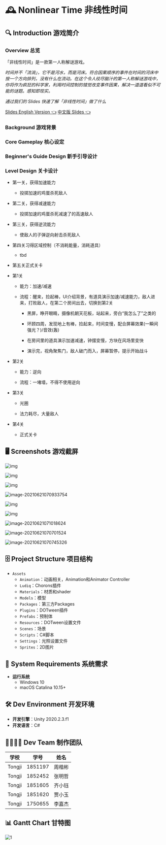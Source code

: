 # 🕰️ Nonlinear Time 非线性时间 

## 🔍 Introduction 游戏简介
### Overview 总览
「非线性时间」是一款第一人称解谜游戏。

*时间并不「流淌」，它不是河水，而是河床。符合因果顺序的事件在时间的河床中按一个方向排列，没有什么在流动。在这个令人绞尽脑汁的第一人称解谜游戏中，你将作为疯狂的科学家，利用时间控制的错觉改变事件因果，解决一道道看似不可能的谜题。感知即现实。*

*通过我们的 Slides 快速了解「非线性时间」做了什么*

[Slides English Version 👈](https://docs.google.com/presentation/d/1aidkKXJ6el329gLtfbOAd3ImpXXvzJOWCaSdS-iOhTg/edit?usp=sharing)
[中文版 Slides 👈](https://docs.google.com/presentation/d/1aidkKXJ6el329gLtfbOAd3ImpXXvzJOWCaSdS-iOhTg/edit?usp=sharing)



### Background 游戏背景



### Core Gameplay 核心设定



### Beginner's Guide Design 新手引导设计

 

### Level Design 关卡设计

- 第一关，获得加速能力

  - 投掷加速的鸡蛋杀死敌人

- 第二关，获得减速能力

  - 投掷加速的鸡蛋杀死减速了的高速敌人

- 第三关，获得逆流能力

  - 使敌人的子弹逆向射击杀死敌人

- 第四关习得区域控制（不消耗能量，消耗道具）

  - tbd

- 第五关正式关卡

  

- 第1关

  - 能力：加速/减速

  - 流程：醒来，捡起棒，UI介绍背景，有道具演示加速/减速能力，敌人进来，打败敌人，在第二个房间出去，切换到第2关

    - 黑屏，睁开眼睛，摄像机朝天花板，站起来，旁白“我怎么了”之类的

    - 环顾四周，发现地上有棒，捡起来，时间变慢，配合屏幕效果(一瞬间强光？)/音效(轰)

    - 在房间里的道具演示加速减速，钟摆变慢，方块在风场里变快

    - 演示完，视角聚焦门，敌人破门而入，屏幕暂停，提示开始战斗

- 第2关

  - 能力：逆向

  - 流程：一堵墙，不得不使用逆向

- 第3关

  - 光圈

  - 法力耗尽，大量敌人

- 第4关

  - 正式关卡


## 🖥️ Screenshots 游戏截屏

![img](https://lh4.googleusercontent.com/iHId8ihKSxztevYBpMRmX8KBhmBNitQkvdslH_3Eqw7qHDiDmciL6qJl0brBtlv3a_gnMYU-uGPBeW4ENGcas8wss7cmX2acZmFDAoYijgk25gBvnXZfTcEpdIncIgSgU-Nkvjet3aw)

![img](figures/README/sHCd467_Kh3_o-JLANmESP5HJtgO-trssASbSbYs4SLstbnZ73gFbgJy4R0m-dm42OBZBwsqcrUcUtZ_WaNWsP8djOx5tkdM4pPxUe-ZNbQw9A2ZaIQKD9AELhf4WVuPdF1QkcvLOr0)

![img](figures/README/E0IeB_L4ouvc9I4KUZr7WbQ1mkclutu9pEe4B08WjkhaZusQORPo3L9eqV-Q7A7VlF6ump4JGTWMR5Ad5Ln7BCpcAJjQn8ZB_s9wK47GTNzBBoawb460rclSOQOxbBFNIeJIwD7MpIs)

![image-20210621070933754](figures/README/image-20210621070933754.png)

![img](figures/README/xscBZ7ILuE-bpzbzj9YFzjm49A7seTtcmiaTnTsft48TMuhLurKbtAIm-8SgdjfjJiVKiFZO4DXy6HypDYsuO0oxMnFAWmgRKHSbOsDnTLf7yMeyalpj_HJwEg9prWSjc6_YoVq0OYk)

![img](https://lh5.googleusercontent.com/4iQAbr_n7oWy7dbCR8VlGQ4jEBNZHNCKVQSNjC_K_bjjCTGaUYAuaEFEWGssjSwarudhrI6vWBHazL8SmVK5HkoHQIp99_Oin2AHcZuqtxesMl8XZbh47njU_zA5zBO53qcXxkPCMPw)

![image-20210621071018624](figures/README/image-20210621071018624.png)

![image-20210621070701524](figures/README/image-20210621070701524.png)

![image-20210621070745326](figures/README/image-20210621070745326.png)

## 🗄️ Project Structure 项目结构
* `Assets`
  * `Animation`：动画相关，Animation和Animator Controller
  * `Ludiq`：Chorons插件
  * `Materials`：材质和shader
  * `Models`：模型
  * `Packages`：第三方Packages
  * `Plugins`：DOTween插件
  * `Prefabs`：预制体
  * `Resources`：DOTween设置文件
  * `Scenes`：场景
  * `Scripts`：C#脚本
  * `Settings`：光照设置文件
  * `Sprites`：2D图片

## 🔫 System Requirements 系统需求

* **运行系统**
  - Windows 10
  - macOS Catalina 10.15+

## 🛠️ Dev Environment 开发环境

* **开发引擎**：Unity 2020.2.3.f1
* **开发语言**：C#


## 👨‍👩‍👧‍👦 Dev Team 制作团队

|  学校  |  学号   |  姓名  |
| :----: | :-----: | :----: |
| Tongji | 1851197 | 周楷彬 |
| Tongji | 1852452 | 张明哲 |
| Tongji | 1851605 | 齐小钰 |
| Tongji | 1851620 | 贾小玉 |
| Tongji | 1750655 | 李嘉杰 |

## 📊 Gantt Chart 甘特图

![1](figures/README/1.png)
